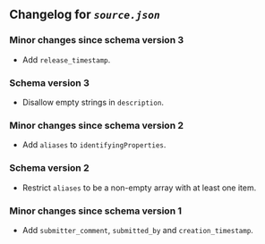## Changelog for *`source.json`*

### Minor changes since schema version 3

* Add `release_timestamp`.

### Schema version 3

* Disallow empty strings in `description`.

### Minor changes since schema version 2

* Add `aliases` to `identifyingProperties`.

### Schema version 2

* Restrict `aliases` to be a non-empty array with at least one item.

### Minor changes since schema version 1

* Add `submitter_comment`, `submitted_by` and `creation_timestamp`.
